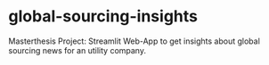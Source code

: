 # global-sourcing-insights
Masterthesis Project: Streamlit Web-App to get insights about global sourcing news for an utility company.
